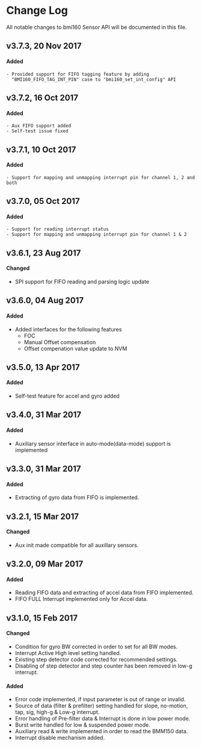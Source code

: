 # Change Log
All notable changes to bmi160 Sensor API will be documented in this file.

## v3.7.3, 20 Nov 2017
#### Added
	- Provided support for FIFO tagging feature by adding 
	  "BMI160_FIFO_TAG_INT_PIN" case to "bmi160_set_int_config" API

## v3.7.2, 16 Oct 2017
#### Added
	- Aux FIFO support added
	- Self-test issue fixed

## v3.7.1, 10 Oct 2017
#### Added
	- Support for mapping and unmapping interrupt pin for channel 1, 2 and both
	
## v3.7.0, 05 Oct 2017
#### Added
	- Support for reading interrupt status
	- Support for mapping and unmapping interrupt pin for channel 1 & 2
	
## v3.6.1, 23 Aug 2017
#### Changed
* SPI support for FIFO reading and parsing logic update

## v3.6.0, 04 Aug 2017
#### Added
* Added interfaces for the following features 
     - FOC
     - Manual Offset compensation
     - Offset compenation value update to NVM

## v3.5.0, 13 Apr 2017

#### Added
* Self-test feature for accel and gyro added

## v3.4.0, 31 Mar 2017

#### Added
* Auxiliary sensor interface in auto-mode(data-mode) support is implemented

## v3.3.0, 31 Mar 2017

#### Added
* Extracting of gyro data from FIFO is implemented.

## v3.2.1, 15 Mar 2017

#### Changed
* Aux init made compatible for all auxillary sensors.

## v3.2.0, 09 Mar 2017

#### Added
* Reading FIFO data and extracting of accel data from FIFO implemented.
* FIFO FULL Interrupt implemented only for Accel data.

## v3.1.0, 15 Feb 2017

#### Changed
* Condition for gyro BW corrected in order to set for all BW modes.
* Interrupt Active High level setting handled.
* Existing step detector code corrected for recommended settings.
* Disabling of step detector and step counter has been removed in low-g interrupt.

#### Added
* Error code implemented, if input parameter is out of range or invalid.
* Source of data (filter & prefilter) setting handled for slope, no-motion, tap, sig, high-g & Low-g interrupt.
* Error handling of Pre-filter data & Interrupt is done in low power mode. 
* Burst write handled for low & suspended power mode.
* Auxiliary read & write implemented in order to read the BMM150 data.
* Interrupt disable mechanism added.


